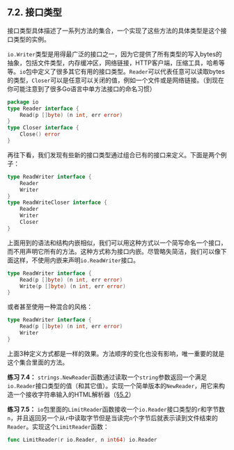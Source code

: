 ## 7.2. 接口类型

接口类型具体描述了一系列方法的集合，一个实现了这些方法的具体类型是这个接口类型的实例。

`io.Writer`类型是用得最广泛的接口之一，因为它提供了所有类型的写入bytes的抽象，包括文件类型，内存缓冲区，网络链接，HTTP客户端，压缩工具，哈希等等。`io`包中定义了很多其它有用的接口类型。`Reader`可以代表任意可以读取bytes的类型，`Closer`可以是任意可以关闭的值，例如一个文件或是网络链接。（到现在你可能注意到了很多Go语言中单方法接口的命名习惯）

```go
package io
type Reader interface {
	Read(p []byte) (n int, err error)
}
type Closer interface {
	Close() error
}
```

再往下看，我们发现有些新的接口类型通过组合已有的接口来定义。下面是两个例子：

```go
type ReadWriter interface {
	Reader
	Writer
}
type ReadWriteCloser interface {
	Reader
	Writer
	Closer
}
```

上面用到的语法和结构内嵌相似，我们可以用这种方式以一个简写命名一个接口，而不用声明它所有的方法。这种方式称为接口内嵌。尽管略失简洁，我们可以像下面这样，不使用内嵌来声明`io.ReadWriter`接口。

```go
type ReadWriter interface {
	Read(p []byte) (n int, err error)
	Write(p []byte) (n int, err error)
}
```

或者甚至使用一种混合的风格：

```go
type ReadWriter interface {
	Read(p []byte) (n int, err error)
	Writer
}
```

上面3种定义方式都是一样的效果。方法顺序的变化也没有影响，唯一重要的就是这个集合里面的方法。

**练习 7.4：** `strings.NewReader`函数通过读取一个`string`参数返回一个满足`io.Reader`接口类型的值（和其它值）。实现一个简单版本的`NewReader`，用它来构造一个接收字符串输入的HTML解析器（[§5.2](5.2.%20递归)）

**练习 7.5：** `io`包里面的`LimitReader`函数接收一个`io.Reader`接口类型的`r`和字节数`n`，并且返回另一个从`r`中读取字节但是当读完`n`个字节后就表示读到文件结束的`Reader`。实现这个`LimitReader`函数：

```go
func LimitReader(r io.Reader, n int64) io.Reader
```
